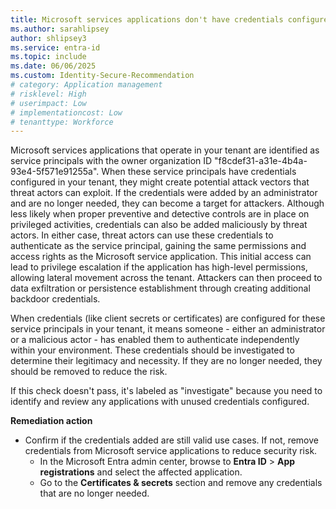 ```yaml
---
title: Microsoft services applications don't have credentials configured 
ms.author: sarahlipsey
author: shlipsey3
ms.service: entra-id
ms.topic: include
ms.date: 06/06/2025
ms.custom: Identity-Secure-Recommendation
# category: Application management
# risklevel: High
# userimpact: Low
# implementationcost: Low
# tenanttype: Workforce
---
```

Microsoft services applications that operate in your tenant are identified as service principals with the owner organization ID "f8cdef31-a31e-4b4a-93e4-5f571e91255a". When these service principals have credentials configured in your tenant, they might create potential attack vectors that threat actors can exploit. If the credentials were added by an administrator and are no longer needed, they can become a target for attackers. Although less likely when proper preventive and detective controls are in place on privileged activities, credentials can also be added maliciously by threat actors. In either case, threat actors can use these credentials to authenticate as the service principal, gaining the same permissions and access rights as the Microsoft service application. This initial access can lead to privilege escalation if the application has high-level permissions, allowing lateral movement across the tenant. Attackers can then proceed to data exfiltration or persistence establishment through creating additional backdoor credentials.

When credentials (like client secrets or certificates) are configured for these service principals in your tenant, it means someone - either an administrator or a malicious actor - has enabled them to authenticate independently within your environment. These credentials should be investigated to determine their legitimacy and necessity. If they are no longer needed, they should be removed to reduce the risk. 

If this check doesn't pass, it's labeled as "investigate" because you need to identify and review any applications with unused credentials configured. 

**Remediation action**

- Confirm if the credentials added are still valid use cases. If not, remove credentials from Microsoft service applications to reduce security risk. 
    - In the Microsoft Entra admin center, browse to **Entra ID** > **App registrations** and select the affected application.
    - Go to the **Certificates & secrets** section and remove any credentials that are no longer needed.